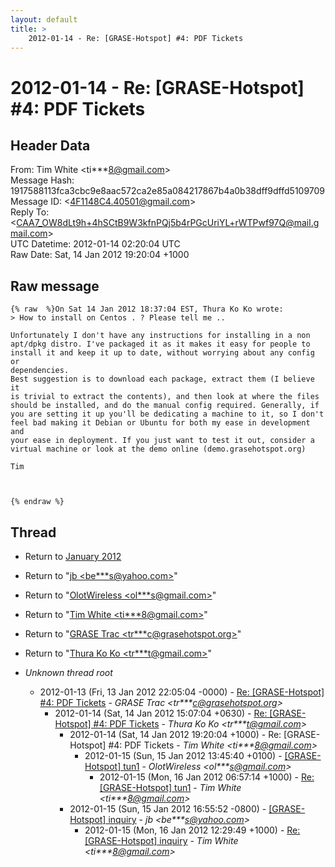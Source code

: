 ```yaml
---
layout: default
title: >
    2012-01-14 - Re: [GRASE-Hotspot] #4: PDF Tickets
---
```


# 2012-01-14 - Re: [GRASE-Hotspot] #4: PDF Tickets

## Header Data

From: Tim White \<ti***8@gmail.com\><br>
Message Hash: 1917588113fca3cbc9e8aac572ca2e85a084217867b4a0b38dff9dffd5109709<br>
Message ID: \<4F1148C4.40501@gmail.com\><br>
Reply To: \<CAA7_OW8dLt9h+4hSCtB9W3kfnPQj5b4rPGcUriYL+rWTPwf97Q@mail.gmail.com\><br>
UTC Datetime: 2012-01-14 02:20:04 UTC<br>
Raw Date: Sat, 14 Jan 2012 19:20:04 +1000<br>

## Raw message

```
{% raw  %}On Sat 14 Jan 2012 18:37:04 EST, Thura Ko Ko wrote:
> How to install on Centos . ? Please tell me ..

Unfortunately I don't have any instructions for installing in a non 
apt/dpkg distro. I've packaged it as it makes it easy for people to 
install it and keep it up to date, without worrying about any config or 
dependencies.
Best suggestion is to download each package, extract them (I believe it 
is trivial to extract the contents), and then look at where the files 
should be installed, and do the manual config required. Generally, if 
you are setting it up you'll be dedicating a machine to it, so I don't 
feel bad making it Debian or Ubuntu for both my ease in development and 
your ease in deployment. If you just want to test it out, consider a 
virtual machine or look at the demo online (demo.grasehotspot.org)

Tim



{% endraw %}
```

## Thread

+ Return to [January 2012](/archive/2012/01)

+ Return to "[jb <be***s<span>@</span>yahoo.com>](/authors/be___s_at_yahoo_com)"
+ Return to "[OlotWireless <ol***s<span>@</span>gmail.com>](/authors/ol___s_at_gmail_com)"
+ Return to "[Tim White <ti***8<span>@</span>gmail.com>](/authors/ti___8_at_gmail_com)"
+ Return to "[GRASE Trac <tr***c<span>@</span>grasehotspot.org>](/authors/tr___c_at_grasehotspot_org)"
+ Return to "[Thura Ko Ko <tr***t<span>@</span>gmail.com>](/authors/tr___t_at_gmail_com)"

+ _Unknown thread root_
  + 2012-01-13 (Fri, 13 Jan 2012 22:05:04 -0000) - [Re: [GRASE-Hotspot] #4: PDF Tickets](/archive/2012/01/8c4b1d2479f1846f7e651bdf69a4bdd9c6e1162ec6a3d2c7ed5ded8cb482bfcc) - _GRASE Trac \<tr***c@grasehotspot.org\>_
    + 2012-01-14 (Sat, 14 Jan 2012 15:07:04 +0630) - [Re: [GRASE-Hotspot] #4: PDF Tickets](/archive/2012/01/b95d4b6aaac9951b1ee89c020a58c46e6385d74e577bc7d2f2f87546a5a7fb62) - _Thura Ko Ko \<tr***t@gmail.com\>_
      + 2012-01-14 (Sat, 14 Jan 2012 19:20:04 +1000) - Re: [GRASE-Hotspot] #4: PDF Tickets - _Tim White \<ti***8@gmail.com\>_
        + 2012-01-15 (Sun, 15 Jan 2012 13:45:40 +0100) - [[GRASE-Hotspot] tun1](/archive/2012/01/b41ade058b4d90f1ad4a05a6d24fb45d1d22d92191617979a2d0de7c770e2137) - _OlotWireless \<ol***s@gmail.com\>_
          + 2012-01-15 (Mon, 16 Jan 2012 06:57:14 +1000) - [Re: [GRASE-Hotspot] tun1](/archive/2012/01/a49b1f5e73c93cf9e4903eb6143fd2c91cb8ba8be9c1b61b0506d41f1a18b01d) - _Tim White \<ti***8@gmail.com\>_
      + 2012-01-15 (Sun, 15 Jan 2012 16:55:52 -0800) - [[GRASE-Hotspot] inquiry](/archive/2012/01/ffd7c6a1138d5d72e498a419860583b8accc0b19f393e8967337c5e237a915f3) - _jb \<be***s@yahoo.com\>_
        + 2012-01-15 (Mon, 16 Jan 2012 12:29:49 +1000) - [Re: [GRASE-Hotspot] inquiry](/archive/2012/01/84f97e523d089a0986315356731096b61ab2aad8a92d8519c1eba66bbddbdf39) - _Tim White \<ti***8@gmail.com\>_

